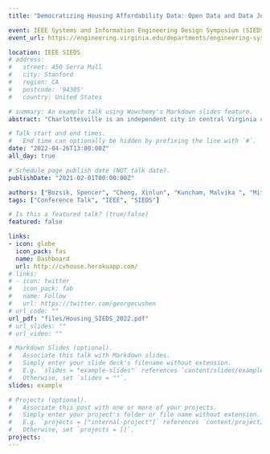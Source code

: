 ```yaml
---
title: "Democratizing Housing Affordability Data: Open Data and Data Journalism in Charlottesville, VA"

event: IEEE Systems and Information Engineering Design Symposium (SIEDS)
event_url: https://engineering.virginia.edu/departments/engineering-systems-and-environment/systems-engineering/systems-engineering-8

location: IEEE SIEDS
# address:
#   street: 450 Serra Mall
#   city: Stanford
#   region: CA
#   postcode: '94305'
#   country: United States

# summary: An example talk using Wowchemy's Markdown slides feature.
abstract: "Charlottesville is an independent city in central Virginia currently undergoing a rezoning process in an attempt to address the local impact of the housing affordability crisis. Restrictive, low-density zoning and gentrification have led to the displacement of many income-constrained Charlottesville residents. Local journalists are the primary information sources for residents about the crisis, but public data quantifying crisis impacts are often inaccessible to the public and to local media due to the technical experience required for data access and analysis. As a result, residents seeking to understand the landscape of housing in Charlottesville are not taking full advantage of the information contained within public datasets as rezoning discussions take place. The focus of this project is to create a public dashboard in cooperation with local journalists to display and contextualize Charlottesville housing affordability data. Figures included in the dashboard make use of publicly available data from the Census, Bureau of Labor Statistics, ALICE (Asset Limited, Income Constrained, Employed) Project, and Charlottesville Open Data Portal, which have been cleaned, joined, and aggregated for plotting. The dashboard displays maps that geographically visualize home rental and purchase prices and identify the locations of resources such as public transportation and grocery stores,  animated bar charts representing historical demographic information from the Census, and line graphs of historical median home prices. Neighborhood development is a central focus. We hope this platform for contextualizing and communicating data through data journalism will support advocacy for affordable housing initiatives and encourage more data scientists to carry out similar projects highlighting trends in their own communities."

# Talk start and end times.
#   End time can optionally be hidden by prefixing the line with `#`.
date: "2022-04-26T13:00:00Z"
all_day: true

# Schedule page publish date (NOT talk date).
publishDate: "2021-02-01T00:00:00Z"

authors: ["Bozsik, Spencer", "Cheng, Xinlun", "Kuncham, Malvika ", "Mitchell, Evan"]
tags: ["Conference Talk", "IEEE", "SIEDS"]

# Is this a featured talk? (true/false)
featured: false

links:
- icon: globe
  icon_pack: fas
  name: Dashboard
  url: http://cvhouse.herokuapp.com/
# links:
# - icon: twitter
#   icon_pack: fab
#   name: Follow
#   url: https://twitter.com/georgecushen
# url_code: ""
url_pdf: "files/Housing_SIEDS_2022.pdf"
# url_slides: ""
# url_video: ""

# Markdown Slides (optional).
#   Associate this talk with Markdown slides.
#   Simply enter your slide deck's filename without extension.
#   E.g. `slides = "example-slides"` references `content/slides/example-slides.md`.
#   Otherwise, set `slides = ""`.
slides: example

# Projects (optional).
#   Associate this post with one or more of your projects.
#   Simply enter your project's folder or file name without extension.
#   E.g. `projects = ["internal-project"]` references `content/project/deep-learning/index.md`.
#   Otherwise, set `projects = []`.
projects:
---
```


